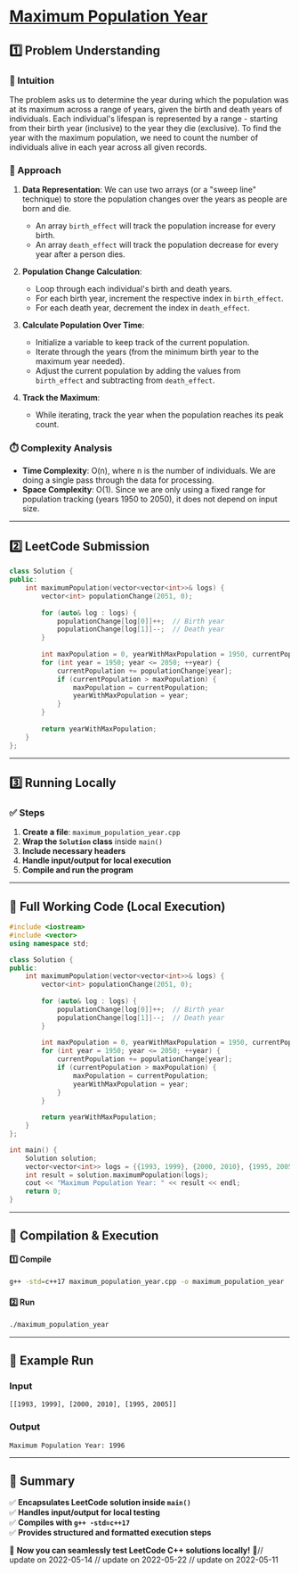 # **[Maximum Population Year](https://leetcode.com/problems/maximum-population-year/description/)**  

## **1️⃣ Problem Understanding**  
### **📌 Intuition**  
The problem asks us to determine the year during which the population was at its maximum across a range of years, given the birth and death years of individuals. Each individual's lifespan is represented by a range - starting from their birth year (inclusive) to the year they die (exclusive). To find the year with the maximum population, we need to count the number of individuals alive in each year across all given records.

### **🚀 Approach**  
1. **Data Representation**: We can use two arrays (or a "sweep line" technique) to store the population changes over the years as people are born and die.
   - An array `birth_effect` will track the population increase for every birth.
   - An array `death_effect` will track the population decrease for every year after a person dies.

2. **Population Change Calculation**:
   - Loop through each individual's birth and death years.
   - For each birth year, increment the respective index in `birth_effect`.
   - For each death year, decrement the index in `death_effect`.

3. **Calculate Population Over Time**:
   - Initialize a variable to keep track of the current population.
   - Iterate through the years (from the minimum birth year to the maximum year needed).
   - Adjust the current population by adding the values from `birth_effect` and subtracting from `death_effect`.

4. **Track the Maximum**:
   - While iterating, track the year when the population reaches its peak count.

### **⏱️ Complexity Analysis**  
- **Time Complexity**: O(n), where n is the number of individuals. We are doing a single pass through the data for processing.
- **Space Complexity**: O(1). Since we are only using a fixed range for population tracking (years 1950 to 2050), it does not depend on input size.

---  

## **2️⃣ LeetCode Submission**  
```cpp
class Solution {
public:
    int maximumPopulation(vector<vector<int>>& logs) {
        vector<int> populationChange(2051, 0);
        
        for (auto& log : logs) {
            populationChange[log[0]]++;  // Birth year
            populationChange[log[1]]--;  // Death year
        }
        
        int maxPopulation = 0, yearWithMaxPopulation = 1950, currentPopulation = 0;
        for (int year = 1950; year <= 2050; ++year) {
            currentPopulation += populationChange[year];
            if (currentPopulation > maxPopulation) {
                maxPopulation = currentPopulation;
                yearWithMaxPopulation = year;
            }
        }
        
        return yearWithMaxPopulation;
    }
};  
```  

---  

## **3️⃣ Running Locally**  
### **✅ Steps**  
1. **Create a file**: `maximum_population_year.cpp`  
2. **Wrap the `Solution` class** inside `main()`  
3. **Include necessary headers**  
4. **Handle input/output for local execution**  
5. **Compile and run the program**  

---  

## **📝 Full Working Code (Local Execution)**  
```cpp
#include <iostream>
#include <vector>
using namespace std;

class Solution {
public:
    int maximumPopulation(vector<vector<int>>& logs) {
        vector<int> populationChange(2051, 0);
        
        for (auto& log : logs) {
            populationChange[log[0]]++;  // Birth year
            populationChange[log[1]]--;  // Death year
        }
        
        int maxPopulation = 0, yearWithMaxPopulation = 1950, currentPopulation = 0;
        for (int year = 1950; year <= 2050; ++year) {
            currentPopulation += populationChange[year];
            if (currentPopulation > maxPopulation) {
                maxPopulation = currentPopulation;
                yearWithMaxPopulation = year;
            }
        }
        
        return yearWithMaxPopulation;
    }
};

int main() {
    Solution solution;
    vector<vector<int>> logs = {{1993, 1999}, {2000, 2010}, {1995, 2005}};
    int result = solution.maximumPopulation(logs);
    cout << "Maximum Population Year: " << result << endl;
    return 0;
}
```  

---  

## **🔧 Compilation & Execution**  
#### **1️⃣ Compile**  
```bash
g++ -std=c++17 maximum_population_year.cpp -o maximum_population_year
```  

#### **2️⃣ Run**  
```bash
./maximum_population_year
```  

---  

## **🎯 Example Run**  
### **Input**  
```
[[1993, 1999], [2000, 2010], [1995, 2005]]
```  
### **Output**  
```
Maximum Population Year: 1996
```  

---  

## **📌 Summary**  
✅ **Encapsulates LeetCode solution inside `main()`**  
✅ **Handles input/output for local testing**  
✅ **Compiles with `g++ -std=c++17`**  
✅ **Provides structured and formatted execution steps**  

🚀 **Now you can seamlessly test LeetCode C++ solutions locally!** 🚀// update on 2022-05-14
// update on 2022-05-22
// update on 2022-05-11
